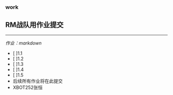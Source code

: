 ### work
## **RM战队用作业提交**
***
*作业：markdown*
- [ ]1.1
- [ ]1.2
- [ ]1.3
- [ ]1.4
- [ ]1.5
- 后续所有作业将在此提交
- XBOT252张恒

